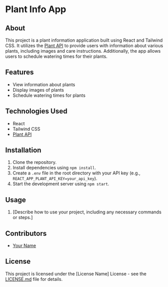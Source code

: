 # Plant Info App

## About

This project is a plant information application built using React and Tailwind CSS. It utilizes the [Plant API](https://www.plant.id/api) to provide users with information about various plants, including images and care instructions. Additionally, the app allows users to schedule watering times for their plants.

## Features

- View information about plants
- Display images of plants
- Schedule watering times for plants

## Technologies Used

- React
- Tailwind CSS
- [Plant API](https://www.plant.id/api)

## Installation

1. Clone the repository.
2. Install dependencies using `npm install`.
3. Create a `.env` file in the root directory with your API key (e.g., `REACT_APP_PLANT_API_KEY=your_api_key`).
4. Start the development server using `npm start`.

## Usage

1. [Describe how to use your project, including any necessary commands or steps.]

## Contributors

- [Your Name](https://github.com/your_username)

## License

This project is licensed under the [License Name] License - see the [LICENSE.md](LICENSE.md) file for details.
